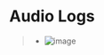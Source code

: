 # Audio Logs
> * ![image](https://github.com/user-attachments/assets/073cf059-6182-4796-a4e3-8cbc73f828e1)
